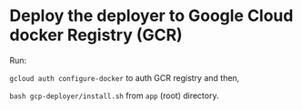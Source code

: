 # Deploy the deployer to Google Cloud docker Registry (GCR)

Run: 

`gcloud auth configure-docker` to auth GCR registry and then, 

`bash gcp-deployer/install.sh` from `app` (root) directory.

